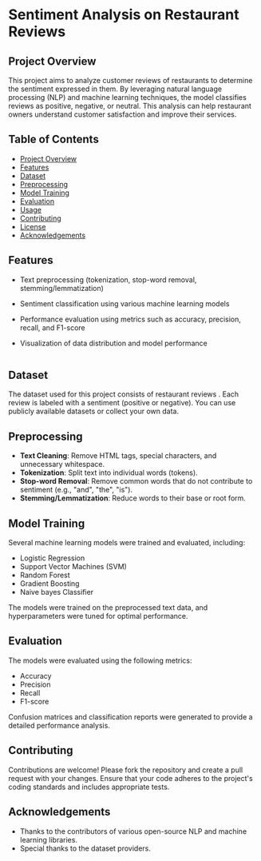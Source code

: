 # Sentiment Analysis on Restaurant Reviews

## Project Overview

This project aims to analyze customer reviews of restaurants to determine the sentiment expressed in them. By leveraging natural language processing (NLP) and machine learning techniques, the model classifies reviews as positive, negative, or neutral. This analysis can help restaurant owners understand customer satisfaction and improve their services.

## Table of Contents

- [Project Overview](#project-overview)
- [Features](#features)
- [Dataset](#dataset)
- [Preprocessing](#preprocessing)
- [Model Training](#model-training)
- [Evaluation](#evaluation)
- [Usage](#usage)
- [Contributing](#contributing)
- [License](#license)
- [Acknowledgements](#acknowledgements)

## Features

- Text preprocessing (tokenization, stop-word removal, stemming/lemmatization)
- Sentiment classification using various machine learning models
- Performance evaluation using metrics such as accuracy, precision, recall, and F1-score
- Visualization of data distribution and model performance

    ```

## Dataset

The dataset used for this project consists of restaurant reviews . Each review is labeled with a sentiment (positive or negative). You can use publicly available datasets or collect your own data.

## Preprocessing

- **Text Cleaning**: Remove HTML tags, special characters, and unnecessary whitespace.
- **Tokenization**: Split text into individual words (tokens).
- **Stop-word Removal**: Remove common words that do not contribute to sentiment (e.g., "and", "the", "is").
- **Stemming/Lemmatization**: Reduce words to their base or root form.

## Model Training

Several machine learning models were trained and evaluated, including:

- Logistic Regression
- Support Vector Machines (SVM)
- Random Forest
- Gradient Boosting
- Naive bayes Classifier

The models were trained on the preprocessed text data, and hyperparameters were tuned for optimal performance.

## Evaluation

The models were evaluated using the following metrics:

- Accuracy
- Precision
- Recall
- F1-score

Confusion matrices and classification reports were generated to provide a detailed performance analysis.

## Contributing

Contributions are welcome! Please fork the repository and create a pull request with your changes. Ensure that your code adheres to the project's coding standards and includes appropriate tests.

## Acknowledgements

- Thanks to the contributors of various open-source NLP and machine learning libraries.
- Special thanks to the dataset providers.
